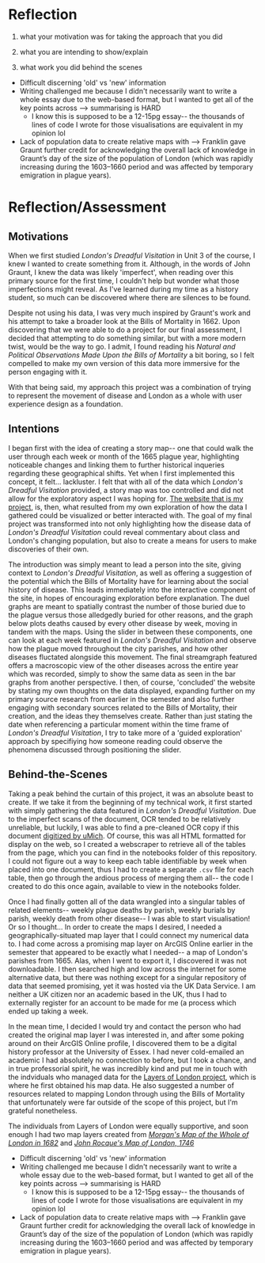 # Reflection
1) what your motivation was for taking the approach that you did

2) what you are intending to show/explain

3) what work you did behind the scenes
- Difficult discerning 'old' vs 'new' information
- Writing challenged me because I didn't necessarily want to write a whole essay due to the web-based format, but I wanted to get all of the key points across --> summarising is HARD
  - I know this is supposed to be a 12-15pg essay-- the thousands of lines of code I wrote for those visualisations are equivalent in my opinion lol
- Lack of population data to create relative maps with --> Franklin gave Graunt further credit for acknowledging the overall lack of knowledge in Graunt’s day of the size of the population of London (which was rapidly increasing during the 1603–1660 period and was affected by temporary emigration in plague years).

# Reflection/Assessment

## Motivations

When we first studied *London's Dreadful Visitation* in Unit 3 of the course, I knew I wanted to create something from it. Although, in the words of John Graunt, I knew the data was likely 'imperfect', when reading over this primary source for the first time, I couldn't help but wonder what those imperfections might reveal. As I've learned during my time as a history student, so much can be discovered where there are silences to be found.

Despite not using his data, I was very much inspired by Graunt's work and his attempt to take a broader look at the Bills of Mortality in 1662. Upon discovering that we were able to do a project for our final assessment, I decided that attempting to do something similar, but with a more modern twist, would be the way to go. I admit, I found reading his *Natural and Political Observations Made Upon the Bills of Mortality* a bit boring, so I felt compelled to make my own version of this data more immersive for the person engaging with it.

With that being said, my approach this project was a combination of trying to represent the movement of disease and London as a whole with user experience design as a foundation.

## Intentions

I began first with the idea of creating a story map-- one that could walk the user through each week or month of the 1665 plague year, highlighting noticeable changes and linking them to further historical inqueries regarding these geographical shifts. Yet when I first implemented this concept, it felt... lackluster. I felt that with all of the data which *London's Dreadful Visitation* provided, a story map was too controlled and did not allow for the exploratory aspect I was hoping for. [The website that is my project](https://a-dreadful-visitation.netlify.app/), is, then, what resulted from my own exploration of how the data I gathered could be visualized or better interacted with. The goal of my final project was transformed into not only highlighting how the disease data of *London's Dreadful Visitation* could reveal commentary about class and London's changing population, but also to create a means for users to make discoveries of their own.

The introduction was simply meant to lead a person into the site, giving context to *London's Dreadful Visitation*, as well as offering a suggestion of the potential which the Bills of Mortality have for learning about the social history of disease. This leads immediately into the interactive component of the site, in hopes of encouraging exploration before explanation. The duel graphs are meant to spatially contrast the number of those buried due to the plague versus those alledgedly buried for other reasons, and the graph below plots deaths caused by every other disease by week, moving in tandem with the maps. Using the slider in between these components, one can look at each week featured in *London's Dreadful Visitation* and observe how the plague moved throughout the city parishes, and how other diseases fluctated alongside this movement. The final streamgraph featured offers a macroscopic view of the other diseases across the entire year which was recorded, simply to show the same data as seen in the bar graphs from another perspective. I then, of course, 'concluded' the website by stating my own thoughts on the data displayed, expanding further on my primary source research from earlier in the semester and also further engaging with secondary sources related to the Bills of Mortality, their creation, and the ideas they themselves create. Rather than just stating the date when referencing a particular moment within the time frame of *London's Dreadful Visitation*, I try to take more of a 'guided exploration' approach by specifiying how someone reading could observe the phenomena discussed through positioning the slider.

## Behind-the-Scenes

Taking a peak behind the curtain of this project, it was an absolute beast to create. If we take it from the beginning of my technical work, it first started with simply gathering the data featured in *London's Dreadful Visitation*. Due to the imperfect scans of the document, OCR tended to be relatively unreliable, but luckily, I was able to find a pre-cleaned OCR copy if this document [digitized by uMich](https://quod.lib.umich.edu/e/eebo2/A41826.0001.001/1:3?rgn=div1;view=fulltext). Of course, this was all HTML formatted for display on the web, so I created a webscraper to retrieve all of the tables from the page, which you can find in the notebooks folder of this repository. I could not figure out a way to keep each table identifiable by week when placed into one document, thus I had to create a separate `.csv` file for each table, then go through the ardious process of merging them all-- the code I created to do this once again, available to view in the notebooks folder.

Once I had finally gotten all of the data wrangled into a singular tables of related elements-- weekly plague deaths by parish, weekly burials by parish, weekly death from other disease-- I was able to start visualisation! Or so I thought... In order to create the maps I desired, I needed a geographically-situated map layer that I could connect my numerical data to. I had come across a promising map layer on ArcGIS Online earlier in the semester that appeared to be exactly what I needed-- a map of London's parishes from 1665. Alas, when I went to export it, I discovered it was not downloadable. I then searched high and low across the internet for some alternative data, but there was nothing except for a singular repository of data that seemed promising, yet it was hosted via the UK Data Service. I am neither a UK citizen nor an academic based in the UK, thus I had to externally register for an account to be made for me (a process which ended up taking a week.

In the mean time, I decided I would try and contact the person who had created the original map layer I was interested in, and after some poking around on their ArcGIS Online profile, I discovered them to be a digital history professor at the University of Essex. I had never cold-emailed an academic I had absolutely no connection to before, but I took a chance, and in true professorial spirit, he was incredibly kind and put me in touch with the indviduals who managed data for the [Layers of London project](https://www.layersoflondon.org/), which is where he first obtained his map data. He also suggested a number of resources related to mapping London through using the Bills of Mortality that unfortunately were far outside of the scope of this project, but I'm grateful nonetheless.

The individuals from Layers of London were equally supportive, and soon enough I had two map layers created from [*Morgan's Map of the Whole of London in 1682*](https://www.british-history.ac.uk/no-series/london-map-morgan/1682) and [*John Rocque's Map of London, 1746*](https://www.loc.gov/item/76696823/)


- Difficult discerning 'old' vs 'new' information
- Writing challenged me because I didn't necessarily want to write a whole essay due to the web-based format, but I wanted to get all of the key points across --> summarising is HARD
  - I know this is supposed to be a 12-15pg essay-- the thousands of lines of code I wrote for those visualisations are equivalent in my opinion lol
- Lack of population data to create relative maps with --> Franklin gave Graunt further credit for acknowledging the overall lack of knowledge in Graunt’s day of the size of the population of London (which was rapidly increasing during the 1603–1660 period and was affected by temporary emigration in plague years).
